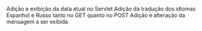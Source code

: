 Adição e exibição da data atual no Servlet
Adição da tradução dos idiomas Espanhol e Russo tanto no GET quanto no POST
Adição e alteração da mensagem a ser exibida

